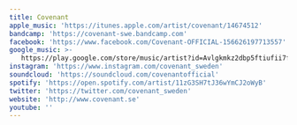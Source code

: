 ```yaml
---
title: Covenant
apple_music: 'https://itunes.apple.com/artist/covenant/14674512'
bandcamp: 'https://covenant-swe.bandcamp.com'
facebook: 'https://www.facebook.com/Covenant-OFFICIAL-156626197713557'
google_music: >-
   https://play.google.com/store/music/artist?id=Avlgkmkz2dbp5ftiufii7ftz6ga
instagram: 'https://www.instagram.com/covenant_sweden'
soundcloud: 'https://soundcloud.com/covenantofficial'
spotify: 'https://open.spotify.com/artist/11zG3SH7tJ36wYmCJ2oWyB'
twitter: 'https://twitter.com/covenant_sweden'
website: 'http://www.covenant.se'
youtube: ''
---
```

